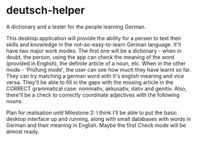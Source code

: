 deutsch-helper
==============

A dictionary and a tester for the people learning German.


This desktop application will provide the ability for a persen to test their skills and knowledge in the not-so-easy-to-learn German language. It'll have two major work modes. The first one will be a dictionary - when in doubt, the person, using the app can check the meaning of the word (provided in English), the definite article of a noun, etc. When in the other mode - 'Prüfung mode', the user can see how much they have learnt so far. They can try matching a german word with it's english meaning and vice versa. They'll be able to fill in the gaps with the missing article in the CORRECT grammatical case: nominativ, akkusativ, dativ and genitiv. Also, there'll be a check to correctly coordinate adjectives with the following nouns.

Plan for realisation until Milestone 2:
I think I'll be able to put the basic desktop interface up and running, along with small databases with words in German and their meaning in English. Maybe the first Check mode will be almost ready.
